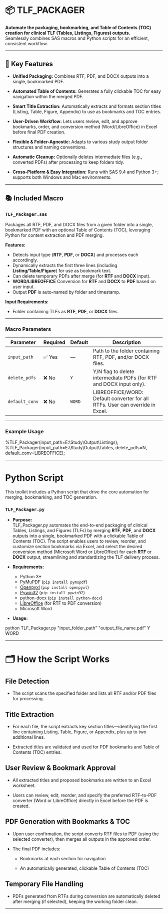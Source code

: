 # 📦 TLF_PACKAGER

**Automate the packaging, bookmarking, and Table of Contents (TOC) creation for clinical TLF (Tables, Listings, Figures) outputs.**  
Seamlessly combines SAS macros and Python scripts for an efficient, consistent workflow.

---

## 🧩 Key Features

- **Unified Packaging:** Combines RTF, PDF, and DOCX outputs into a single, bookmarked PDF.

- **Automated Table of Contents:** Generates a fully clickable TOC for easy navigation within the merged PDF.

- **Smart Title Extraction:** Automatically extracts and formats section titles (Listing, Table, Figure, Appendix) to use as bookmarks and TOC entries.

- **User-Driven Workflow:** Lets users review, edit, and approve bookmarks, order, and conversion method (Word/LibreOffice) in Excel before final PDF creation.

- **Flexible & Folder-Agnostic:** Adapts to various study output folder structures and naming conventions.

- **Automatic Cleanup:** Optionally deletes intermediate files (e.g., converted PDFs) after processing to keep folders tidy.

- **Cross-Platform & Easy Integration:** Runs with SAS 9.4 and Python 3+; supports both Windows and Mac environments.
---

## 📚 Included Macro

###  `TLF_Packager.sas`

Packages all RTF, PDF, and DOCX files from a given folder into a single, bookmarked PDF with an optional Table of Contents (TOC), leveraging Python for content extraction and PDF merging.

**Features:**
- Detects input type (**RTF**, **PDF**, or **DOCX**) and processes each accordingly.
- Dynamically extracts the first three lines (including **Listing/Table/Figure**) for use as bookmark text.
- Can delete temporary PDFs after merge (for **RTF** and **DOCX** input).
- **WORD/LIBREOFFICE** Conversion for **RTF** and **DOCX** to **PDF** based on user input.
- Output **PDF** is auto-named by folder and timestamp.

**Input Requirements:**
- Folder containing TLFs as **RTF**, **PDF**, or **DOCX** files.
---

### Macro Parameters

| **Parameter**     | **Required** | **Default** | **Description**                                                                    |
|-------------------|--------------|-------------|------------------------------------------------------------------------------------|
| `input_path`      | ✅ Yes       | —           | Path to the folder containing RTF, PDF, and/or DOCX files.                         |
| `delete_pdfs`     | ❌ No        | `Y`         | Y/N flag to delete intermediate PDFs (for RTF and DOCX input only).                         |
| `default_conv`             | ❌ No        | `WORD`         |LIBREOFFICE/WORD: Default converter for all RTFs. User can override in Excel.|

---

### Example Usage

%TLF_Packager(input_path=E:\Study\Output\Listings);                                 
%TLF_Packager(input_path=E:\Study\Output\Tables, delete_pdfs=N, default_conv=LIBREOFFICE); 

---

# Python Script

This toolkit includes a Python script that drive the core automation for merging, bookmarking, and TOC generation.

###  `TLF_Packager.py`

- **Purpose:**  
TLF_Packager.py automates the end-to-end packaging of clinical Tables, Listings, and Figures (TLFs) by merging **RTF**, **PDF**, and **DOCX** outputs into a single, bookmarked PDF with a clickable Table of Contents (TOC). The script enables users to review, reorder, and customize section bookmarks via Excel, and select the desired conversion method (Microsoft Word or LibreOffice) for each **RTF** or **DOCX** output, streamlining and standardizing the TLF delivery process.

- **Requirements:**
  - Python 3+
  - [PyMuPDF](https://pymupdf.readthedocs.io/en/latest/) (`pip install pymupdf`)
  - [Openpyxl](https://openpyxl.readthedocs.io/en/stable/) (`pip install openpyxl`)
  - [Pywin32](https://pypi.org/project/pywin32/) (`pip install pywin32`)
  - [python-docx](https://python-docx.readthedocs.io/en/latest/) (`pip install python-docx`)
  - [LibreOffice](https://www.libreoffice.org/download/download/) (for RTF to PDF conversion)
  - Microsoft Word 

- **Usage:**

 python TLF_Packager.py "input_folder_path" "output_file_name.pdf" Y WORD

---

# 🗂️ How the Script Works

## File Detection
  - The script scans the specified folder and lists all RTF and/or PDF files for processing.

## Title Extraction
  - For each file, the script extracts key section titles—identifying the first line containing Listing, Table, Figure, or Appendix, plus up to two additional lines.

  - Extracted titles are validated and used for PDF bookmarks and Table of Contents (TOC) entries.

## User Review & Bookmark Approval
  - All extracted titles and proposed bookmarks are written to an Excel worksheet.

  - Users can review, edit, reorder, and specify the preferred RTF-to-PDF converter (Word or LibreOffice) directly in Excel before the PDF is created.

## PDF Generation with Bookmarks & TOC
  - Upon user confirmation, the script converts RTF files to PDF (using the selected converter), then merges all outputs in the approved order.

  - The final PDF includes:

    -   Bookmarks at each section for navigation

    - An automatically generated, clickable Table of Contents (TOC)

## Temporary File Handling
- PDFs generated from RTFs during conversion are automatically deleted after merging (if selected), keeping the working folder clean.

---
